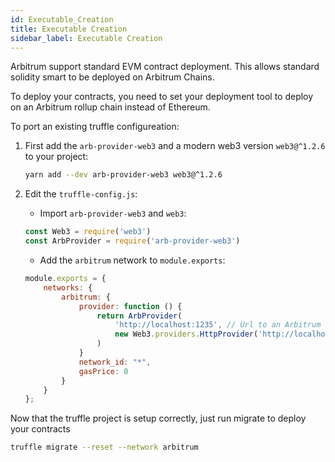 ```yaml
---
id: Executable_Creation
title: Executable Creation
sidebar_label: Executable Creation
---
```


Arbitrum support standard EVM contract deployment. This allows standard solidity smart to be deployed on Arbitrum Chains.

To deploy your contracts, you need to set your deployment tool to deploy on an Arbitrum rollup chain instead of Ethereum.

To port an existing truffle configureation:

1.  First add the `arb-provider-web3` and a modern web3 version `web3@^1.2.6` to your project:

    ```bash
    yarn add --dev arb-provider-web3 web3@^1.2.6
    ```

2.  Edit the `truffle-config.js`:

    - Import `arb-provider-web3` and `web3`:

    ```js
    const Web3 = require('web3')
    const ArbProvider = require('arb-provider-web3')
    ```

    - Add the `arbitrum` network to `module.exports`:

    ```js
    module.exports = {
        networks: {
            arbitrum: {
                provider: function () {
                    return ArbProvider(
                        'http://localhost:1235', // Url to an Arbitrum validator with an open rpc interface
                        new Web3.providers.HttpProvider('http://localhost:7545') // Provider to the L1 chain that the rollup is deployed on
                    )
                }
                network_id: "*",
                gasPrice: 0
            }
        }
    };
    ```

Now that the truffle project is setup correctly, just run migrate to deploy your contracts

```bash
truffle migrate --reset --network arbitrum
```
